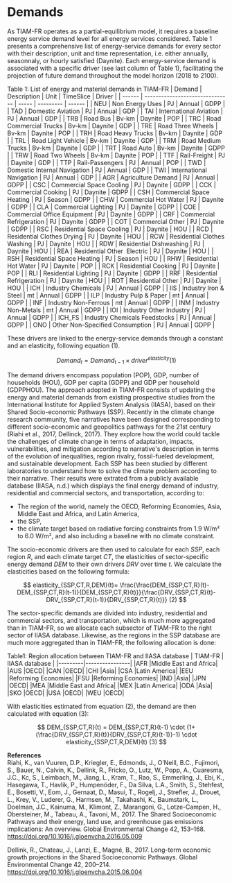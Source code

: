 # Demands

As TIAM-FR operates as a partial-equilibrium model, it requires a baseline energy service demand level for all energy services considered. Table 1 presents a comprehensive list of energy-service demands for every sector with their description, unit and time representation, i.e. either annually, seasonnaly, or hourly satisfied (Daynite). Each energy-service demand is associated with a specific driver (see last column of Table 1), facilitating the projection of future demand throughout the model horizon (2018 to 2100).

Table 1: List of energy and material demands in TIAM-FR
| Demand | Description                     | Unit  | TimeSlice | Driver |
| ------ | ------------------------------- | ----- | --------- | ------ |
| NEU    | Non Energy Uses                 | PJ    | Annual    | GDPP   |
| TAD    | Domestic Aviation               | PJ    | Annual    | GDP    |
| TAI    | International Aviation          | PJ    | Annual    | GDP    |
| TRB    | Road Bus                        | Bv-km | Daynite   | POP    |
| TRC    | Road Commercial Trucks          | Bv-km | Daynite   | GDP    |
| TRE    | Road Three Wheels               | Bv-km | Daynite   | POP    |
| TRH    | Road Heavy Trucks               | Bv-km | Daynite   | GDP    |
| TRL    | Road Light Vehicle              | Bv-km | Daynite   | GDP    |
| TRM    | Road Medium Trucks              | Bv-km | Daynite   | GDP    |
| TRT    | Road Auto                       | Bv-km | Daynite   | GDPP   |
| TRW    | Road Two Wheels                 | Bv-km | Daynite   | POP    |
| TTF    | Rail-Freight                    | PJ    | Daynite   | GDP    |
| TTP    | Rail-Passengers                 | PJ    | Annual    | POP    |
| TWD    | Domestic Internal Navigation    | PJ    | Annual    | GDP    |
| TWI    | International Navigation        | PJ    | Annual    | GDP    |
| AGR    | Agriculture Demand              | PJ    | Annual    | GDPP   |
| CSC    | Commercial Space Cooling        | PJ    | Daynite   | GDPP   |
| CCK    | Commercial Cooking              | PJ    | Daynite   | GDPP   |
| CSH    | Commercial Space Heating        | PJ    | Season    | GDPP   |
| CHW    | Commercial Hot Water            | PJ    | Daynite   | GDPP   |
| CLA    | Commercial Lighting             | PJ    | Daynite   | GDPP   |
| COE    | Commercial Office Equipment     | PJ    | Daynite   | GDPP   |
| CRF    | Commercial Refrigeration        | PJ    | Daynite   | GDPP   |
| COT    | Commercial Other                | PJ    | Daynite   | GDPP   |
| RSC    | Residential Space Cooling       | PJ    | Daynite   | HOU    |
| RCD    | Residential Clothes Drying      | PJ    | Daynite   | HOU    |
| RCW    | Residential Clothes Washing     | PJ    | Daynite   | HOU    |
| RDW    | Residential Dishwashing         | PJ    | Daynite   | HOU    |
| REA    | Residential Other  Electric     | PJ    | Daynite   | HOU    |
| RSH    | Residential Space Heating       | PJ    | Season    | HOU    |
| RHW    | Residential Hot Water           | PJ    | Daynite   | POP    |
| RCK    | Residential Cooking             | PJ    | Daynite   | POP    |
| RLI    | Residential Lighting            | PJ    | Daynite   | GDPP   |
| RRF    | Residential Refrigeration       | PJ    | Daynite   | HOU    |
| ROT    | Residential Other               | PJ    | Daynite   | HOU    |
| ICH    | Industry Chemicals              | PJ    | Annual    | GDPP   |
| IIS    | Industry Iron & Steel           | mt    | Annual    | GDPP   |
| ILP    | Industry Pulp & Paper           | mt    | Annual    | GDPP   |
| INF    | Industry Non-Ferrous            | mt    | Annual    | GDPP   |
| INM    | Industry Non-Metals             | mt    | Annual    | GDPP   |
| IOI    | Industry Other Industry         | PJ    | Annual    | GDPP   |
| ICH_FS | Industry Chemicals Feedstocks   | PJ    | Annual    | GDPP   |
| ONO    | Other Non-Specified Consumption | PJ    | Annual    | GDPP   |

These drivers are linked to the energy-service demands through a constant and an elasticity, following equation (1).

$$
Demand_{t} = Demand_{t-1} \times driver^{elasticity} (1)
$$

The demand drivers encompass population (POP), GDP, number of households (HOU), GDP per capita (GDPP) and GDP per household (GDPPHOU). The approach adopted in TIAM-FR consists of updating the energy and material demands from existing prospective studies from the International Institute for Applied System Analysis (IIASA), based on their Shared Socio-economic Pathways (SSP). Recently in the climate change research community, five narratives have been designed corresponding to different socio-economic and geopolitics pathways for the 21st century (Riahi et al., 2017, Dellinck, 2017). They explore how the world could tackle the challenges of climate change in terms of adaptation, impacts, vulnerabilities, and mitigation according to narrative's description in terms of the evolution of inequalities, region rivalry, fossil-fueled development, and sustainable development. Each SSP has been studied by different laboratories to understand how to solve the climate problem according to their narrative. Their results were extrated from a publicly available database (IIASA, n.d.) which displays the final energy demand of industry, residential and commercial sectors, and transportation, according to:

+ The region of the world, namely the OECD, Reforming Economies, Asia, Middle East and Africa, and Latin America,
+ the SSP,
+ the climate target based on radiative forcing constraints from 1.9 W/m² to 6.0 W/m², and also including a baseline with no climate constraint.

The socio-economic drivers are then used to calculate for each *SSP*, each region *R*, and each climate target *CT*, the elasticities of sector-specific energy demand *DEM* to their own drivers *DRV* over time *t*. We calculate the elasticities based on the following formula:

$$
elasticity_{SSP,CT,R,DEM}(t)= \frac{\frac{DEM_{SSP,CT,R}(t)-DEM_{SSP,CT,R}(t-1)}{DEM_{SSP,CT,R}(t)}}{\frac{DRV_{SSP,CT,R}(t)-DRV_{SSP,CT,R}(t-1)}{DRV_{SSP,CT,R}(t)}} (2)
$$

The sector-specific demands are divided into industry, residential and commercial sectors, and transportation, which is much more aggregated than in TIAM-FR, so we allocate each subsector of TIAM-FR to the right sector of IIASA database. Likewise, as the regions in the SSP database are much more aggregated than in TIAM-FR, the following allocation is done:

Table1: Region allocation between TIAM-FR and IIASA database
| TIAM-FR | IIASA database |
|---------|----------------|
|AFR      |Middle East and Africa|
|AUS      |OECD|
|CAN      |OECD|
|CHI      |Asia|
|CSA      |Latin America|
|EEU      |Reforming Economies|
|FSU      |Reforming Economies|
|IND      |Asia|
|JPN      |OECD|
|MEA      |Middle East and Africa|
|MEX      |Latin America|
|ODA      |Asia|
|SKO      |OECD|
|USA      |OECD|
|WEU      |OECD|

With elasticities estimated from equation (2), the demand are then calculated with equation (3):

$$
DEM_{SSP,CT,R}(t) = DEM_{SSP,CT,R}(t-1) \cdot (1+(\frac{DRV_{SSP,CT,R}(t)}{DRV_{SSP,CT,R}(t-1)}-1) \cdot elasticity_{SSP,CT,R,DEM}(t) (3)
$$

**References**  
Riahi, K., van Vuuren, D.P., Kriegler, E., Edmonds, J., O’Neill, B.C., Fujimori, S., Bauer, N., Calvin, K., Dellink, R., Fricko, O., Lutz, W., Popp, A., Cuaresma, J.C., Kc, S., Leimbach, M., Jiang, L., Kram, T., Rao, S., Emmerling, J., Ebi, K., Hasegawa, T., Havlik, P., Humpenöder, F., Da Silva, L.A., Smith, S., Stehfest, E., Bosetti, V., Eom, J., Gernaat, D., Masui, T., Rogelj, J., Strefler, J., Drouet, L., Krey, V., Luderer, G., Harmsen, M., Takahashi, K., Baumstark, L., Doelman, J.C., Kainuma, M., Klimont, Z., Marangoni, G., Lotze-Campen, H., Obersteiner, M., Tabeau, A., Tavoni, M., 2017. The Shared Socioeconomic Pathways and their energy, land use, and greenhouse gas emissions implications: An overview. Global Environmental Change 42, 153–168. https://doi.org/10.1016/j.gloenvcha.2016.05.009

Dellink, R., Chateau, J., Lanzi, E., Magné, B., 2017. Long-term economic growth projections in the Shared Socioeconomic Pathways. Global Environmental Change 42, 200–214. https://doi.org/10.1016/j.gloenvcha.2015.06.004
